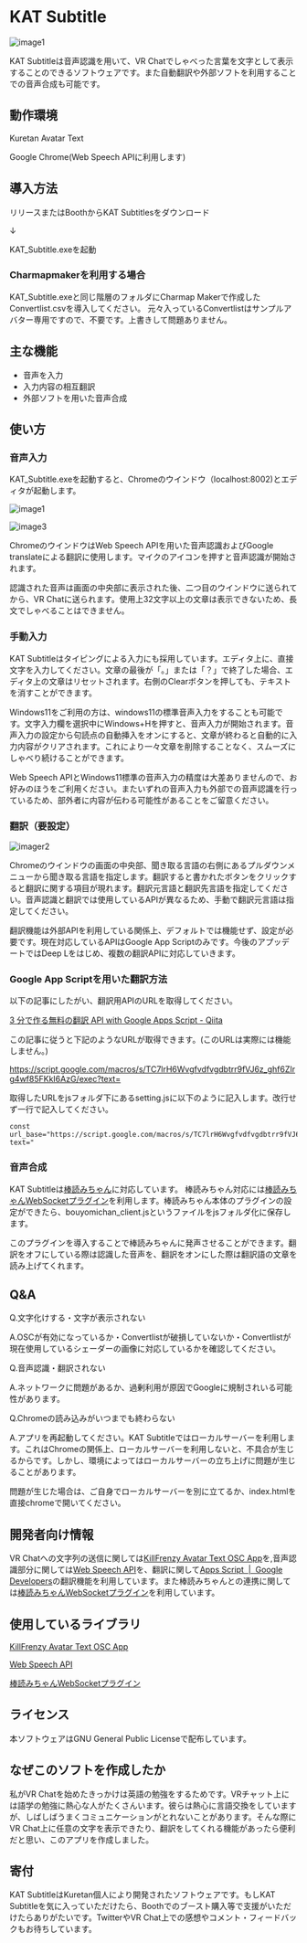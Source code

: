 # KAT Subtitle

![image1](images/1.gif)

KAT Subtitleは音声認識を用いて、VR Chatでしゃべった言葉を文字として表示することのできるソフトウェアです。また自動翻訳や外部ソフトを利用することでの音声合成も可能です。

## 動作環境

Kuretan Avatar Text

Google Chrome(Web Speech APIに利用します)

## 導入方法

リリースまたはBoothからKAT Subtitlesをダウンロード

↓

KAT_Subtitle.exeを起動

### Charmapmakerを利用する場合

KAT_Subtitle.exeと同じ階層のフォルダにCharmap Makerで作成したConvertlist.csvを導入してください。
元々入っているConvertlistはサンプルアバター専用ですので、不要です。上書きして問題ありません。

## 主な機能

- 音声を入力
- 入力内容の相互翻訳
- 外部ソフトを用いた音声合成

## 使い方

### 音声入力

KAT_Subtitle.exeを起動すると、Chromeのウインドウ（localhost:8002)とエディタが起動します。

![image1](images/1.gif)

![image3](images/3.gif)

ChromeのウインドウはWeb Speech APIを用いた音声認識およびGoogle translateによる翻訳に使用します。マイクのアイコンを押すと音声認識が開始されます。

認識された音声は画面の中央部に表示された後、二つ目のウインドウに送られてから、VR Chatに送られます。使用上32文字以上の文章は表示できないため、長文でしゃべることはできません。

### 手動入力

KAT Subtitleはタイピングによる入力にも採用しています。エディタ上に、直接文字を入力してください。文章の最後が「。」または「？」で終了した場合、エディタ上の文章はリセットされます。右側のClearボタンを押しても、テキストを消すことができます。

Windows11をご利用の方は、windows11の標準音声入力をすることも可能です。文字入力欄を選択中にWindows+Hを押すと、音声入力が開始されます。音声入力の設定から句読点の自動挿入をオンにすると、文章が終わると自動的に入力内容がクリアされます。これにより一々文章を削除することなく、スムーズにしゃべり続けることができます。

Web Speech APIとWindows11標準の音声入力の精度は大差ありませんので、お好みのほうをご利用ください。またいずれの音声入力も外部での音声認識を行っているため、部外者に内容が伝わる可能性があることをご留意ください。

### 翻訳（要設定）

![imager2](images/2.gif)

Chromeのウインドウの画面の中央部、聞き取る言語の右側にあるプルダウンメニューから聞き取る言語を指定します。翻訳すると書かれたボタンをクリックすると翻訳に関する項目が現れます。翻訳元言語と翻訳先言語を指定してください。音声認識と翻訳では使用しているAPIが異なるため、手動で翻訳元言語は指定してください。


翻訳機能は外部APIを利用している関係上、デフォルトでは機能せず、設定が必要です。現在対応しているAPIはGoogle App Scriptのみです。今後のアプッデートではDeep Lをはじめ、複数の翻訳APIに対応していきます。

### Google App Scriptを用いた翻訳方法

以下の記事にしたがい、翻訳用APIのURLを取得してください。

[3 分で作る無料の翻訳 API with Google Apps Script \- Qiita](https://qiita.com/tanabee/items/c79c5c28ba0537112922)

この記事に従うと下記のようなURLが取得できます。(このURLは実際には機能しません。)

https://script.google.com/macros/s/TC7lrH6Wvgfvdfvgdbtrr9fVJ6z_ghf6ZIrg4wf85FKkI6AzG/exec?text=

取得したURLをjsフォルダ下にあるsetting.jsに以下のように記入します。改行せず一行で記入してください。

    const  url_base="https://script.google.com/macros/s/TC7lrH6Wvgfvdfvgdbtrr9fVJ6z_ghf6ZIrg4wf85FKkI6AzG/exec?text="

### 音声合成

KAT Subtitleは[棒読みちゃん](https://chi.usamimi.info/Program/Application/BouyomiChan/)に対応しています。
棒読みちゃん対応には[棒読みちゃんWebSocketプラグイン](https://github.com/ryujimiya/Plugin_BymChnWebSocket)を利用します。棒読みちゃん本体のプラグインの設定ができたら、bouyomichan_client.jsというファイルをjsフォルダ化に保存します。

このプラグインを導入することで棒読みちゃんに発声させることができます。翻訳をオフにしている際は認識した音声を、翻訳をオンにした際は翻訳語の文章を読み上げてくれます。

## Q&A

Q.文字化けする・文字が表示されない

A.OSCが有効になっているか・Convertlistが破損していないか・Convertlistが現在使用しているシェーダーの画像に対応しているかを確認してください。

Q.音声認識・翻訳されない

A.ネットワークに問題があるか、過剰利用が原因でGoogleに規制されいる可能性があります。

Q.Chromeの読み込みがいつまでも終わらない

A.アプリを再起動してください。KAT Subtitleではローカルサーバーを利用します。これはChromeの関係上、ローカルサーバーを利用しないと、不具合が生じるからです。しかし、環境によってはローカルサーバーの立ち上げに問題が生じることがあります。

問題が生じた場合は、ご自身でローカルサーバーを別に立てるか、index.htmlを直接chromeで開いてください。

## 開発者向け情報

VR Chatへの文字列の送信に関しては[KillFrenzy Avatar Text OSC App](https://github.com/killfrenzy96/KatOscApp)を,音声認識部分に関しては[Web Speech API](https://developer.chrome.com/blog/voice-driven-web-apps-introduction-to-the-web-speech-api/)を、翻訳に関して[Apps Script  \|  Google Developers](https://developers.google.com/apps-script)の翻訳機能を利用しています。また棒読みちゃんとの連携に関しては[棒読みちゃんWebSocketプラグイン](https://github.com/ryujimiya/Plugin_BymChnWebSocket)を利用しています。


## 使用しているライブラリ

[KillFrenzy Avatar Text OSC App](https://github.com/killfrenzy96/KatOscApp)

[Web Speech API](https://developer.chrome.com/blog/voice-driven-web-apps-introduction-to-the-web-speech-api/)

[棒読みちゃんWebSocketプラグイン](https://github.com/ryujimiya/Plugin_BymChnWebSocket)

## ライセンス

本ソフトウェアはGNU General Public Licenseで配布しています。

## なぜこのソフトを作成したか

私がVR Chatを始めたきっかけは英語の勉強をするためです。VRチャット上には語学の勉強に熱心な人がたくさんいます。彼らは熱心に言語交換をしていますが、しばしばうまくコミュニケーションがとれないことがあります。そんな際にVR Chat上に任意の文字を表示できたり、翻訳をしてくれる機能があったら便利だと思い、このアプリを作成しました。

## 寄付

KAT SubtitleはKuretan個人により開発されたソフトウェアです。もしKAT Subtitleを気に入っていただけたら、Boothでのブースト購入等で支援がいただけたらありがたいです。TwitterやVR Chat上での感想やコメント・フィードバックもお待ちしています。
